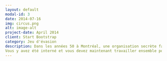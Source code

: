 ```yaml
---
layout: default
modal-id: 3
date: 2014-07-16
img: circus.png
alt: image-alt
project-date: April 2014
client: Start Bootstrap
category: Jeu d'évasion
description: Dans les années 50 à Montréal, une organisation secrète fait des tests sur l'esprit de ses patients, sous le couvert d'une asile psychiatrique. 
Vous y avez été interné et vous devez maintenant travailler ensemble pour résoudre les énigmes,échapper aux obstacles et réussir à retrouver votre liberté, à la fois dans l'asile et dans votre propre esprit.
---
```

